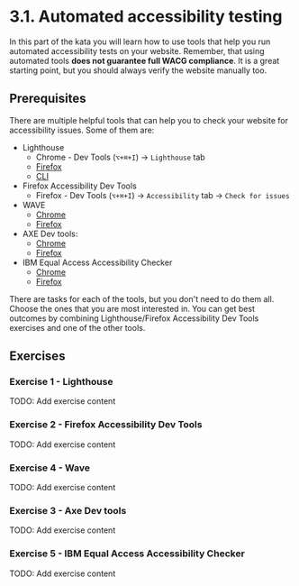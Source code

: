# 3.1. Automated accessibility testing

In this part of the kata you will learn how to use tools that help you run automated accessibility tests on your website. Remember, that using automated tools **does not guarantee full WACG compliance**. It is a great starting point, but you should always verify the website manually too.

## Prerequisites

There are multiple helpful tools that can help you to check your website for accessibility issues. Some of them are:

- Lighthouse
  - Chrome - Dev Tools (`⌥+⌘+I`) -> `Lighthouse` tab
  - [Firefox](https://addons.mozilla.org/en-US/firefox/addon/google-lighthouse/)
  - [CLI](https://github.com/GoogleChrome/lighthouse?tab=readme-ov-file#using-the-node-cli)
- Firefox Accessibility Dev Tools
  - Firefox - Dev Tools (`⌥+⌘+I`) -> `Accessibility` tab -> `Check for issues`
- WAVE
  - [Chrome](https://chrome.google.com/webstore/detail/wave-evaluation-tool/jbbplnpkjmmeebjpijfedlgcdilocofh)
  - [Firefox](https://addons.mozilla.org/en-US/firefox/addon/wave-accessibility-tool/)
- AXE Dev tools:
  - [Chrome](https://chromewebstore.google.com/detail/axe-devtools-web-accessib/lhdoppojpmngadmnindnejefpokejbdd)
  - [Firefox](https://addons.mozilla.org/en-US/firefox/addon/axe-devtools/)
- IBM Equal Access Accessibility Checker
  - [Chrome](https://chrome.google.com/webstore/detail/ibm-equal-access-accessib/lkcagbfjnkomcinoddgooolagloogehp)
  - [Firefox](https://addons.mozilla.org/en-US/firefox/addon/accessibility-checker/)

There are tasks for each of the tools, but you don't need to do them all. Choose the ones that you are most interested in. You can get best outcomes by combining Lighthouse/Firefox Accessibility Dev Tools exercises and one of the other tools.

## Exercises

### Exercise 1 - Lighthouse

TODO: Add exercise content

### Exercise 2 - Firefox Accessibility Dev Tools

TODO: Add exercise content

### Exercise 4 - Wave

TODO: Add exercise content

### Exercise 3 - Axe Dev tools

TODO: Add exercise content

### Exercise 5 - IBM Equal Access Accessibility Checker

TODO: Add exercise content
